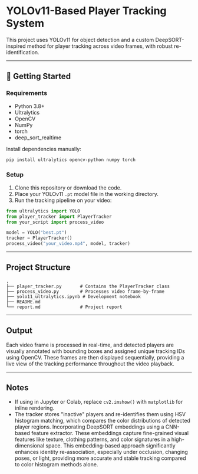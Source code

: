 # YOLOv11-Based Player Tracking System

This project uses YOLOv11 for object detection and a custom DeepSORT-inspired method for player tracking across video frames, with robust re-identification.

---

## 🚀 Getting Started

### Requirements

- Python 3.8+
- Ultralytics
- OpenCV
- NumPy
- torch 
- deep_sort_realtime

Install dependencies manually:

```bash
pip install ultralytics opencv-python numpy torch
```

### Setup

1. Clone this repository or download the code.
2. Place your YOLOv11 `.pt` model file in the working directory.
3. Run the tracking pipeline on your video:

```python
from ultralytics import YOLO
from player_tracker import PlayerTracker
from your_script import process_video

model = YOLO("best.pt")
tracker = PlayerTracker()
process_video("your_video.mp4", model, tracker)
```

---

## Project Structure

```
.
├── player_tracker.py       # Contains the PlayerTracker class
├── process_video.py        # Processes video frame-by-frame
├── yolo11_ultralytics.ipynb # Development notebook
├── README.md
└── report.md               # Project report
```

---

## Output

Each video frame is processed in real-time, and detected players are visually annotated with bounding boxes and assigned unique tracking IDs using OpenCV. These frames are then displayed sequentially, providing a live view of the tracking performance throughout the video playback.

---

##  Notes

- If using in Jupyter or Colab, replace `cv2.imshow()` with `matplotlib` for inline rendering.
- The tracker stores "inactive" players and re-identifies them using HSV histogram matching, which compares the color distributions of detected player regions. Incorporating DeepSORT embeddings using a CNN-based feature extractor. These embeddings capture fine-grained visual features like texture, clothing patterns, and color signatures in a high-dimensional space. This embedding-based approach significantly enhances identity re-association, especially under occlusion, changing poses, or light, providing more accurate and stable tracking compared to color histogram methods alone.

